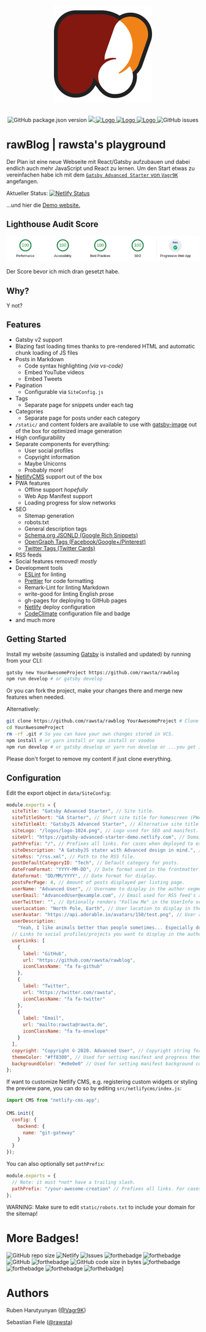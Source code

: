 
<div align="center"  style="margin-bottom:30px">
    <img src="static/logos/logo-512.png" alt="Logo" width='256px' height='256px'/>
</div>


<div align="center">
    <img alt="GitHub package.json version" src="https://img.shields.io/github/package-json/v/rawsta/rawblog?style=flat-square">
    <a href="https://codeclimate.com/github/rawsta/rawblog/maintainability">
      <img src="https://api.codeclimate.com/v1/badges/e2d2e8a85434d5686fcc/maintainability" />
    </a>
    <a href='https://codeclimate.com/github/rawsta/rawblog'>
      <img src="https://codeclimate.com/github/rawsta/rawblog/badges/issue_count.svg" alt="Logo" />
    </a>
    <a href='https://www.codacy.com/app/rawsta/rawblog?utm_source=github.com&utm_medium=referral&utm_content=rawsta/rawblog&utm_campaign=Badge_Grade'>
      <img src="https://api.codacy.com/project/badge/Grade/990fb54ea8094f2aa0ed77f14e859820" alt="Logo" />
    </a>
    <a href='https://github.com/prettier/prettier'>
      <img src="https://img.shields.io/badge/code_style-prettier-ff69b4.svg?style=flat-square" alt="Logo" />
    </a>
    <img alt="GitHub issues" src="https://img.shields.io/github/issues/rawsta/rawblog?style=flat-square">
</div>

# rawBlog | rawsta's playground

Der Plan ist eine neue Webseite mit React/Gatsby aufzubauen und dabei endlich auch mehr JavaScript und React zu lernen.
Um den Start etwas zu vereinfachen habe ich mit dem [`Gatsby Advanced Starter` von `Vagr9K`](https://github.com/Vagr9K/gatsby-advanced-starter/) angefangen.

Aktueller Status: [![Netlify Status](https://api.netlify.com/api/v1/badges/bfc49937-8f96-4817-a493-6ceba1541296/deploy-status)](https://app.netlify.com/sites/rawblog/deploys)

...und hier die [Demo website.](https://rawblog.netlify.app)

## Lighthouse Audit Score

<div align="center">
    <a href="https://developers.google.com/web/tools/lighthouse/">
      <img src="docs/pwa-score.png" alt="Lighthouse Score" />
    </a>
</div>

Der Score bevor ich mich dran gesetzt habe.

## Why?

Y not?

## Features

- Gatsby v2 support
- Blazing fast loading times thanks to pre-rendered HTML and automatic chunk loading of JS files
- Posts in Markdown
  - Code syntax highlighting *(via vs-code)*
  - Embed YouTube videos
  - Embed Tweets
- Pagination
  - Configurable via `SiteConfig.js`
- Tags
  - Separate page for snippets under each tag
- Categories
  - Separate page for posts under each category
- `/static/` and content folders are available to use with [gatsby-image](https://www.gatsbyjs.org/docs/gatsby-image/) out of the box for optimized image generation
- High configurability
- Separate components for everything:
  - User social profiles
  - Copyright information
  - Maybe Unicorns
  - Probably more!
- [NetlifyCMS](https://www.netlifycms.org) support out of the box
- PWA features
  - Offline support *hopefully*
  - Web App Manifest support
  - Loading progress for slow networks
- SEO
  - Sitemap generation
  - robots.txt
  - General description tags
  - [Schema.org JSONLD (Google Rich Snippets)](https://schema.org/)
  - [OpenGraph Tags (Facebook/Google+/Pinterest)](https://ogp.me/)
  - [Twitter Tags (Twitter Cards)](https://developer.twitter.com/en/docs/tweets/optimize-with-cards/overview/markup)
- RSS feeds
- Social features removed! _mostly_
- Development tools
  - [ESLint](https://eslint.org/) for linting
  - [Prettier](https://prettier.io/) for code formatting
  - Remark-Lint for linting Markdown
  - write-good for linting English prose
  - gh-pages for deploying to GitHub pages
  - [Netlify](https://www.netlify.com/) deploy configuration
  - [CodeClimate](https://codeclimate.com/) configuration file and badge
- and much more

## Getting Started

Install my website (assuming [Gatsby](https://github.com/gatsbyjs/gatsby/) is installed and updated) by running from your CLI:

```sh
gatsby new YourAwesomeProject https://github.com/rawsta/rawblog
npm run develop # or gatsby develop
```

Or you can fork the project, make your changes there and merge new features when needed.

Alternatively:

```sh
git clone https://github.com/rawsta/rawblog YourAwesomeProject # Clone the project
cd YourAwesomeProject
rm -rf .git # So you can have your own changes stored in VCS.
npm install # or yarn install or npx install or voodoo
npm run develop # or gatsby develop or yarn run develop or ...you get it.
```

Please don't forget to remove my content if just clone everything.

## Configuration

Edit the export object in `data/SiteConfig`:

```js
module.exports = {
  siteTitle: "Gatsby Advanced Starter", // Site title.
  siteTitleShort: "GA Starter", // Short site title for homescreen (PWA). Preferably should be under 12 characters to prevent truncation.
  siteTitleAlt: "GatsbyJS Advanced Starter", // Alternative site title for SEO.
  siteLogo: "/logos/logo-1024.png", // Logo used for SEO and manifest.
  siteUrl: "https://gatsby-advanced-starter-demo.netlify.com", // Domain of your website without pathPrefix.
  pathPrefix: "/", // Prefixes all links. For cases when deployed to example.github.io/gatsby-advanced-starter/.
  siteDescription: "A GatsbyJS stater with Advanced design in mind.", // Website description used for RSS feeds/meta description tag.
  siteRss: "/rss.xml", // Path to the RSS file.
  postDefaultCategoryID: "Tech", // Default category for posts.
  dateFromFormat: "YYYY-MM-DD", // Date format used in the frontmatter.
  dateFormat: "DD/MM/YYYY", // Date format for display.
  postsPerPage: 4, // Amount of posts displayed per listing page.
  userName: "Advanced User", // Username to display in the author segment.
  userEmail: "AdvancedUser@example.com", // Email used for RSS feed's author segment
  userTwitter: "", // Optionally renders "Follow Me" in the UserInfo segment.
  userLocation: "North Pole, Earth", // User location to display in the author segment.
  userAvatar: "https://api.adorable.io/avatars/150/test.png", // User avatar to display in the author segment.
  userDescription:
    "Yeah, I like animals better than people sometimes... Especially dogs. Dogs are the best. Every time you come home, they act like they haven't seen you in a year. And the good thing about dogs... is they got different dogs for different people.", // User description to display in the author segment.
  // Links to social profiles/projects you want to display in the author segment/navigation bar.
  userLinks: [
    {
      label: "GitHub",
      url: "https://github.com/rawsta/rawblog",
      iconClassName: "fa fa-github"
    },
    {
      label: "Twitter",
      url: "https://twitter.com/rawsta",
      iconClassName: "fa fa-twitter"
    },
    {
      label: "Email",
      url: "mailto:rawsta@rawsta.de",
      iconClassName: "fa fa-envelope"
    }
  ],
  copyright: "Copyright © 2020. Advanced User", // Copyright string for the footer of the website and RSS feed.
  themeColor: "#ff8300", // Used for setting manifest and progress theme colors.
  backgroundColor: "#e0e0e0" // Used for setting manifest background color.
};
```

If want to customize Netlify CMS, e.g. registering custom widgets or styling the preview pane, you can do so by editing `src/netlifycms/index.js`:

```js
import CMS from "netlify-cms-app";

CMS.init({
  config: {
    backend: {
      name: "git-gateway"
    }
  }
});
```

You can also optionally set `pathPrefix`:

```js
module.exports = {
  // Note: it must *not* have a trailing slash.
  pathPrefix: "/your-awesome-creation" // Prefixes all links. For cases when deployed to example.github.io/your-awesome-creation/.
};
```

WARNING: Make sure to edit `static/robots.txt` to include your domain for the sitemap!

# More Badges!
![GitHub repo size](https://img.shields.io/github/repo-size/rawsta/rawblog?style=for-the-badge)
![Netlify](https://img.shields.io/netlify/bfc49937-8f96-4817-a493-6ceba1541296?style=for-the-badge)
![Issues](https://img.shields.io/badge/issues-a%20lot-orange?style=for-the-badge)
![forthebadge](https://forthebadge.com/images/badges/approved-by-veridian-dynamics.svg)
![forthebadge](https://forthebadge.com/images/badges/made-with-javascript.svg)
![GitHub](https://img.shields.io/github/license/rawsta/rawblog?style=for-the-badge)
![forthebadge](https://forthebadge.com/images/badges/reading-6th-grade-level.svg)
![GitHub code size in bytes](https://img.shields.io/github/languages/code-size/rawsta/rawblog?style=for-the-badge)
![forthebadge](https://forthebadge.com/images/badges/uses-badges.svg)
![forthebadge](https://forthebadge.com/images/badges/compatibility-betamax.svg)
![forthebadge](https://forthebadge.com/images/badges/you-didnt-ask-for-this.svg)
![forthebadge](https://forthebadge.com/images/badges/fuck-it-ship-it.svg)]

# Authors

Ruben Harutyunyan ([@Vagr9K](https://twitter.com/Vagr9K))

Sebastian Fiele ([@rawsta](https://twitter.com/rawsta))

